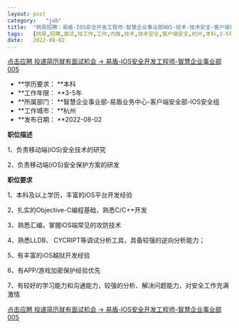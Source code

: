 ```yaml
---
layout:	post
category:	"job"
title:	"网易招聘：易盾-IOS安全开发工程师-智慧企业事业部005-技术-技术安全-客户端安全-杭州本科3-5年"
tags:	[网易,招聘,面试,找工作,工作,内推,技术,技术安全,客户端安全,杭州,本科,3-5年]
date:	2022-08-02
---
```


[点击应聘 投递简历就有面试机会 ->  易盾-IOS安全开发工程师-智慧企业事业部005](http://mobile.bole.netease.com/bole/boleDetail?id=38948&employeeId=346f03c3cda5f04c&key=all)



- **学历要求： **本科
- **工作年限： **3-5年
- **所属部门： **智慧企业事业部-易盾业务中心-客户端安全部-IOS安全组
- **工作城市： **杭州
- **发布日期： **2022-08-02



**职位描述**

1、负责移动端(iOS)安全技术的研究

2、负责移动端(iOS)安全保护方案的研发



**职位要求**

1、本科及以上学历，丰富的iOS平台开发经验

2、扎实的Objective-C编程基础，熟悉C/C++开发

3、熟悉汇编，掌握iOS端常见的攻防技术

4、熟悉LLDB、 CYCRIPT等调试分析工具，具备较强的逆向分析能力；

5、有丰富的iOS越狱开发经验

6、有APP/游戏加密保护经验优先

7、有较好的学习能力和沟通能力，较强的分析、解决问题能力，对安全工作充满激情



[点击应聘 投递简历就有面试机会 ->  易盾-IOS安全开发工程师-智慧企业事业部005](http://mobile.bole.netease.com/bole/boleDetail?id=38948&employeeId=346f03c3cda5f04c&key=all)